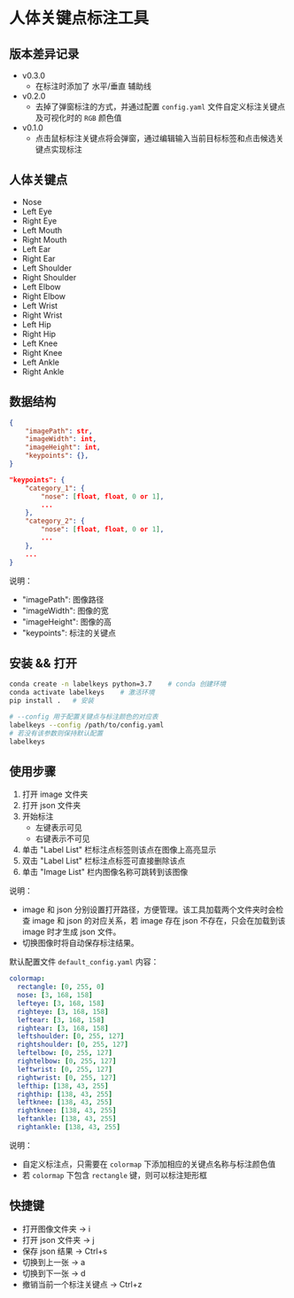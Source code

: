 # 人体关键点标注工具

## 版本差异记录

- v0.3.0
    - 在标注时添加了 水平/垂直 辅助线
- v0.2.0
    - 去掉了弹窗标注的方式，并通过配置 `config.yaml` 文件自定义标注关键点及可视化时的 `RGB` 颜色值 
- v0.1.0
    - 点击鼠标标注关键点将会弹窗，通过编辑输入当前目标标签和点击候选关键点实现标注


## 人体关键点

- Nose
- Left Eye
- Right Eye
- Left Mouth
- Right Mouth
- Left Ear
- Right Ear
- Left Shoulder
- Right Shoulder
- Left Elbow
- Right Elbow
- Left Wrist
- Right Wrist
- Left Hip
- Right Hip
- Left Knee
- Right Knee
- Left Ankle
- Right Ankle


## 数据结构

```json
{
    "imagePath": str,
    "imageWidth": int,
    "imageHeight": int,
    "keypoints": {},
}

"keypoints": {
    "category_1": {
        "nose": [float, float, 0 or 1],
        ...
    },
    "category_2": {
        "nose": [float, float, 0 or 1],
        ...
    },
    ...
}
```

说明：
- "imagePath": 图像路径
- "imageWidth": 图像的宽
- "imageHeight": 图像的高
- "keypoints": 标注的关键点


## 安装 && 打开

```bash
conda create -n labelkeys python=3.7    # conda 创建环境
conda activate labelkeys    # 激活环境
pip install .   # 安装

# --config 用于配置关键点与标注颜色的对应表
labelkeys --config /path/to/config.yaml
# 若没有该参数则保持默认配置
labelkeys
```


## 使用步骤

1. 打开 image 文件夹
2. 打开 json 文件夹
3. 开始标注
    - 左键表示可见
    - 右键表示不可见
4. 单击 "Label List" 栏标注点标签则该点在图像上高亮显示
5. 双击 "Label List" 栏标注点标签可直接删除该点
6. 单击 "Image List" 栏内图像名称可跳转到该图像

说明：
- image 和 json 分别设置打开路径，方便管理。该工具加载两个文件夹时会检查 image 和 json 的对应关系，若 image 存在 json 不存在，只会在加载到该 image 时才生成 json 文件。
- 切换图像时将自动保存标注结果。

默认配置文件 `default_config.yaml` 内容：

```yaml
colormap:
  rectangle: [0, 255, 0]
  nose: [3, 168, 158]
  lefteye: [3, 168, 158]
  righteye: [3, 168, 158]
  leftear: [3, 168, 158]
  rightear: [3, 168, 158]
  leftshoulder: [0, 255, 127]
  rightshoulder: [0, 255, 127]
  leftelbow: [0, 255, 127]
  rightelbow: [0, 255, 127]
  leftwrist: [0, 255, 127]
  rightwrist: [0, 255, 127]
  lefthip: [138, 43, 255]
  righthip: [138, 43, 255]
  leftknee: [138, 43, 255]
  rightknee: [138, 43, 255]
  leftankle: [138, 43, 255]
  rightankle: [138, 43, 255]
```

说明：
- 自定义标注点，只需要在 `colormap` 下添加相应的关键点名称与标注颜色值
- 若 `colormap` 下包含 `rectangle` 键，则可以标注矩形框


## 快捷键

- 打开图像文件夹 -> i
- 打开 json 文件夹 -> j
- 保存 json 结果 -> Ctrl+s
- 切换到上一张 -> a
- 切换到下一张 -> d
- 撤销当前一个标注关键点 -> Ctrl+z
